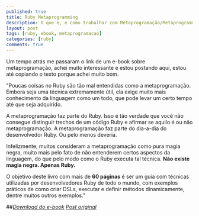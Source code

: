```yaml
---
published: true
title: Ruby Metaprogramming
description: O que é, e como trabalhar com Metaprogramação/Metaprogramming no Ruby
layout: post
tags: [ruby, ebook, metaprogramacao]
categories: [ruby]
comments: true
---
```

Um tempo atrás me passaram o link de um e-book sobre metaprogramação, achei muito interessante e estou postando aqui, estou até copiando o texto porque achei muito bom.

"Poucas coisas no Ruby são tão mal entendidas como a metaprogramação. Embora seja uma técnica extremamente útil, ela exige muito mais conhecimento da linguagem como um todo, que pode levar um certo tempo até que seja adquirido.

A metaprogramação faz parte do Ruby. Isso é tão verdade que você não consegue distinguir trechos de um código Ruby e afirmar se aquilo é ou não metaprogramação. A metaprogramação faz parte do dia-a-dia do desenvolvedor Ruby. Ou pelo menos deveria.

Infelizmente, muitos consideram a metaprogramação como pura magia negra, muito mais pelo fato de não entenderem certos aspectos da linguagem, do que pelo modo como o Ruby executa tal técnica. <strong>Não existe magia negra. Apenas Ruby.</strong>

O objetivo deste livro com mais de <strong>60 páginas</strong> é ser um guia com técnicas utilizadas por desenvolvedores Ruby de todo o mundo, com exemplos práticos de como criar DSLs, executar e definir métodos dinamicamente, dentre muitos outros exemplos."

##*<a href="http://howtocode.com.br/downloads/ruby-metaprogramming.zip">Download do e-book</a>*
*<a href="http://howtocode.com.br/ebooks/ruby-metaprogramming?simplesideias" target="_blank">Post original</a>*
